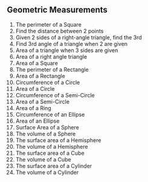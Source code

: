 ## Geometric Measurements
1. The perimeter of a Square
2. Find the distance between 2 points
3. Given 2 sides of a right-angle triangle, find the 3rd
4. Find 3rd angle of a triangle when 2 are given
5. Area of a triangle when 3 sides are given
6. Area of a right angle triangle
7. Area of a Square
8. The perimeter of a Rectangle
9. Area of a Rectangle
10. Circumference of a Circle
11. Area of a Circle
12. Circumference of a Semi-Circle
13. Area of a Semi-Circle
14. Area of a Ring
15. Circumference of an Ellipse
16. Area of an Ellipse
17. Surface Area of a Sphere
18. The volume of a Sphere
19. The surface area of a Hemisphere
20. The volume of a Hemisphere
21. The surface area of a Cube
22. The volume of a Cube
23. The surface area of a Cylinder
24. The volume of a Cylinder

